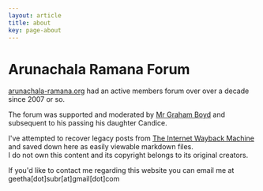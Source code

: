 ```yaml
---
layout: article
title: about
key: page-about
---
```

# Arunachala Ramana Forum

[arunachala-ramana.org](arunachala-ramana.org) had an active members forum over over a decade since 2007 or so.   

The forum was supported and moderated by [Mr Graham Boyd](https://archive.arunachala.org/ramana/devotees/graham-boyd) and subsequent to his passing his daughter Candice.    

I've attempted to recover legacy posts from [The Internet Wayback Machine](https://web.archive.org/) and saved down here as easily viewable markdown files.   
I do not own this content and its copyright belongs to its original creators.    

If you'd like to contact me regarding this website you can email me at geetha[dot]subr[at]gmail[dot]com
